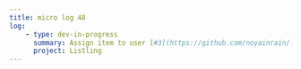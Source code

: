 ```yaml
---
title: micro log 48
log:
    - type: dev-in-progress
      summary: Assign item to user [#3](https://github.com/noyainrain/listling/issues/3)
      project: Listling
---
```

